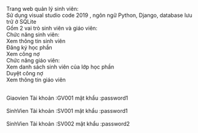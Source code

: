 Trang web quản lý sinh viên:<br>
Sử dụng visual studio code 2019 , ngôn ngữ Python, Django, database lưu trữ ở SQLite<br>
Gồm 2 vai trò sinh viên và giáo viên:<br>
Chức năng sinh viên:<br>
Xem thông tin sinh viên<br>
Đăng ký học phần <br>
Xem công nợ<br>
Chức năng giáo viên:<br>
Xem danh sách sinh viên của lớp học phần<br>
Duyệt công nợ<br>
Xem thông tin giáo viên<br>

<br>Giaovien
Tài khoản :GV001
mật khẩu :password1<br>
<br>SinhVien
Tài khoản :SV001
mật khẩu :password1<br>
<br>SinhVien
Tài khoản :SV002
mật khẩu :password2<br>
